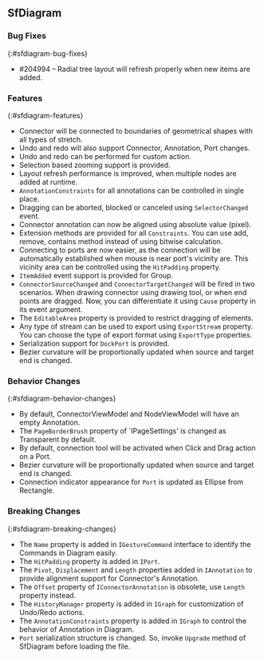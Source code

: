 ## SfDiagram

### Bug Fixes
{:#sfdiagram-bug-fixes}

* \#204994 – Radial tree layout will refresh properly when new items are added.

### Features
{:#sfdiagram-features}
* Connector will be connected to boundaries of geometrical shapes with all types of stretch.
* Undo and redo will also support Connector, Annotation, Port changes.
* Undo and redo can be performed for custom action.
* Selection based zooming support is provided.
* Layout refresh performance is improved, when multiple nodes are added at runtime.
* `AnnotationConstraints` for all annotations can be controlled in single place.
* Dragging can be aborted, blocked or canceled using `SelectorChanged` event.
* Connector annotation can now be aligned using absolute value (pixel).
* Extension methods are provided for all `Constraints`. You can use add, remove, contains method instead of using bitwise calculation.
* Connecting to ports are now easier, as the connection will be automatically established when mouse is near port's vicinity are. This vicinity area can be controlled using the `HitPadding` property.
* `ItemAdded` event support is provided for Group.
* `ConnectorSourceChanged` and `ConnectorTargetChanged` will be fired in two scenarios. When drawing connector using drawing tool, or when end points are dragged. Now, you can differentiate it using `Cause` property in its event argument.
* The `EditableArea` property is provided to restrict dragging of elements.
* Any type of stream can be used to export using `ExportStream` property. You can choose the type of export format using `ExportType` properties.
* Serialization support for `DockPort` is provided.
* Bezier curvature will be proportionally updated when source and target end is changed.


### Behavior Changes
{:#sfdiagram-behavior-changes}
* By default, ConnectorViewModel and NodeViewModel will have an empty Annotation.
* The `PageBorderBrush` property of `IPageSettings' is changed as Transparent by default.
* By default, connection tool will be activated when Click and Drag action on a Port.
* Bezier curvature will be proportionally updated when source and target end is changed.
* Connection indicator appearance for `Port` is updated as Ellipse from Rectangle.

### Breaking Changes
{:#sfdiagram-breaking-changes}
* The `Name` property is added in `IGestureCommand` interface to identify the Commands in Diagram easily.
* The `HitPadding` property is added in `IPort`.
* The `Pivot`, `Displacement` and `Length` properties added in `IAnnotation` to provide alignment support for Connector's Annotation. 
* The `Offset` property of `IConnectorAnnotation` is obsolete, use `Length` property instead.
* The `HistoryManager` property is added in `IGraph` for customization of Undo/Redo actions.
* The `AnnotationConstraints` property is added in `IGraph` to control the behavior of Annotation in Diagram.
* `Port` serialization structure is changed. So, invoke `Upgrade` method of SfDiagram before loading the file.



